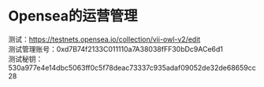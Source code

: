 # Opensea的运营管理
测试：https://testnets.opensea.io/collection/vii-owl-v2/edit  
测试管理账号：0xd7B74f2133C011110a7A38038fFF30bDc9ACe6d1  
测试秘钥：530a977e4e14dbc5063ff0c5f78deac73337c935adaf09052de32de68659cc28